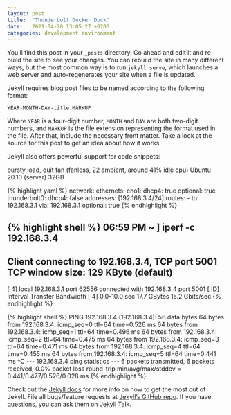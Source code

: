 ```yaml
---
layout: post
title:  "Thunderbolt Docker Dock"
date:   2021-04-20 13:05:27 +0200
categories: development environment
---
```

You’ll find this post in your `_posts` directory. Go ahead and edit it and re-build the site to see your changes. You can rebuild the site in many different ways, but the most common way is to run `jekyll serve`, which launches a web server and auto-regenerates your site when a file is updated.

Jekyll requires blog post files to be named according to the following format:

`YEAR-MONTH-DAY-title.MARKUP`

Where `YEAR` is a four-digit number, `MONTH` and `DAY` are both two-digit numbers, and `MARKUP` is the file extension representing the format used in the file. After that, include the necessary front matter. Take a look at the source for this post to get an idea about how it works.

Jekyll also offers powerful support for code snippets:

bursty load, quit fan (fanless, 22 ambient, around 41% idle cpu)
	Ubuntu 20.10 (server)
  32GB



{% highlight yaml %}
network:
  ethernets:
    eno1:
      dhcp4: true
      optional: true
    thunderbolt0:
      dhcp4: false
      addresses: [192.168.3.4/24]
      routes:
        - to: 192.168.3.1
          via: 192.168.3.1
      optional: true
{% endhighlight %}

{% highlight shell %}
 06:59 PM ~ ] iperf -c 192.168.3.4
------------------------------------------------------------
Client connecting to 192.168.3.4, TCP port 5001
TCP window size:  129 KByte (default)
------------------------------------------------------------
[  4] local 192.168.3.1 port 62556 connected with 192.168.3.4 port 5001
[ ID] Interval       Transfer     Bandwidth
[  4]  0.0-10.0 sec  17.7 GBytes  15.2 Gbits/sec
{% endhighlight %}

{% highlight shell %}
PING 192.168.3.4 (192.168.3.4): 56 data bytes
64 bytes from 192.168.3.4: icmp_seq=0 ttl=64 time=0.526 ms
64 bytes from 192.168.3.4: icmp_seq=1 ttl=64 time=0.496 ms
64 bytes from 192.168.3.4: icmp_seq=2 ttl=64 time=0.475 ms
64 bytes from 192.168.3.4: icmp_seq=3 ttl=64 time=0.471 ms
64 bytes from 192.168.3.4: icmp_seq=4 ttl=64 time=0.455 ms
64 bytes from 192.168.3.4: icmp_seq=5 ttl=64 time=0.441 ms
^C
--- 192.168.3.4 ping statistics ---
6 packets transmitted, 6 packets received, 0.0% packet loss
round-trip min/avg/max/stddev = 0.441/0.477/0.526/0.028 ms
{% endhighlight %}



Check out the [Jekyll docs][jekyll-docs] for more info on how to get the most out of Jekyll. File all bugs/feature requests at [Jekyll’s GitHub repo][jekyll-gh]. If you have questions, you can ask them on [Jekyll Talk][jekyll-talk].

[jekyll-docs]: https://jekyllrb.com/docs/home
[jekyll-gh]:   https://github.com/jekyll/jekyll
[jekyll-talk]: https://talk.jekyllrb.com/
